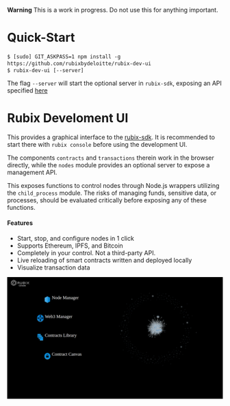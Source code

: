 **Warning**  This is a work in progress. Do not use this for anything important.



# Quick-Start

```
$ [sudo] GIT_ASKPASS=1 npm install -g https://github.com/rubixbydeloitte/rubix-dev-ui
$ rubix-dev-ui [--server]
```

The flag `--server` will start the optional server in `rubix-sdk`, exposing an API specified [here](https://github.com/rubixbydeloitte/rubix-sdk#managementAPI)

# Rubix Develoment UI

This provides a graphical interface to the [rubix-sdk](https://github.com/rubixbydeloitte/rubix-sdk). It is recommended to start there with `rubix console` before using the development UI. 

The components `contracts` and `transactions` therein work in the browser directly, while the `nodes`
module provides an optional server to expose a management API.

This exposes functions to control nodes through Node.js wrappers utilizing the `child_process`
module. The risks of managing funds, sensitive data, or processes, should be evaluated critically
before exposing any of these functions. 



#### Features

* Start, stop, and configure nodes in 1 click
* Supports Ethereum, IPFS, and Bitcoin
* Completely in your control. Not a third-party API.
* Live reloading of smart contracts written and deployed locally
* Visualize transaction data


![alt text](img/devui.png)
